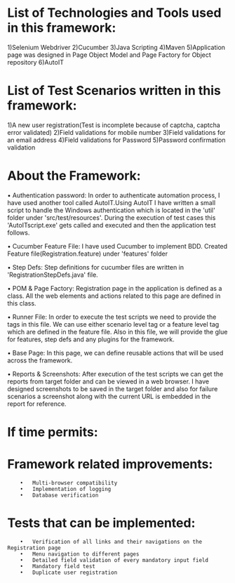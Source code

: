 # List of Technologies and Tools used in this framework:

1)Selenium Webdriver
2)Cucumber
3)Java Scripting
4)Maven
5)Application page was designed in Page Object Model and Page Factory for Object repository
6)AutoIT


# List of Test Scenarios written in this framework:

1)A new user registration(Test is incomplete because of captcha, captcha error validated)
2)Field validations for mobile number
3)Field validations for an email address
4)Field validations for Password
5)Password confirmation validation

# About the Framework:
•	Authentication password: In order to authenticate automation process, I have used another tool called AutoIT.Using AutoIT I have written a small script to handle the Windows authentication which is located in the 'util' folder under 'src/test/resources'. During the execution of test cases this 'AutoITscript.exe' gets called and executed and then the application test follows.

•	Cucumber Feature File: I have used Cucumber to implement BDD. Created Feature file(Registration.feature) under 'features' folder

•	Step Defs: Step definitions for cucumber files are written in 'RegistrationStepDefs.java' file.

•	POM & Page Factory: Registration page in the application is defined as a class. All the web elements and actions related to this page are defined in this class.

•	Runner File: In order to execute the test scripts we need to provide the tags in this file. We can use either scenario level tag or a feature level tag which are defined in the feature file. Also in this file, we will provide the glue for features, step defs and any plugins for the framework.

•	Base Page: In this page, we can define reusable actions that will be used across the framework.

•	Reports & Screenshots: After execution of the test scripts we can get the reports from target folder and can be viewed in a web browser. I have designed screenshots to be saved in the target folder and also for failure scenarios a screenshot along with the current URL is embedded in the report for reference.

#  If time permits:
   # Framework related improvements:
        •	Multi-browser compatibility
        •	Implementation of logging
        •	Database verification

   # Tests that can be implemented:
        •	Verification of all links and their navigations on the Registration page
        •	Menu navigation to different pages
        •	Detailed field validation of every mandatory input field
        •	Mandatory field test
        •	Duplicate user registration


